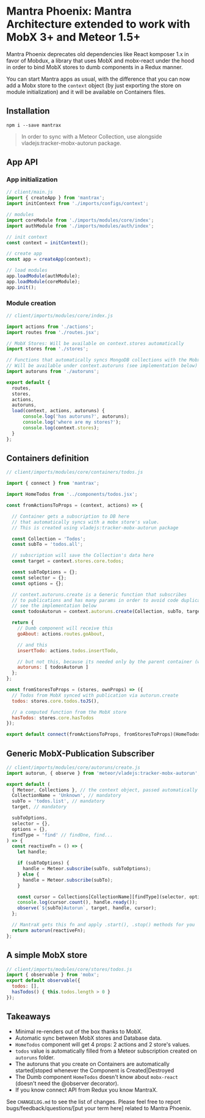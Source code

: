 # Mantra Phoenix: Mantra Architecture extended to work with MobX 3+ and Meteor 1.5+

Mantra Phoenix deprecates old dependencies like React komposer 1.x in favor of Mobdux, a library
that uses MobX and mobx-react under the hood in order to bind MobX stores to dumb components in a Redux manner.

You can start Mantra apps as usual, with the difference that you can now add a Mobx store to the `context`
object (by just exporting the store on module initialization) and it will be available on Containers files.

## Installation

```
npm i --save mantrax
```

> In order to sync with a Meteor Collection, use alongside vladejs:tracker-mobx-autorun package.

## App API

### App initialization
```js
// client/main.js
import { createApp } from 'mantrax';
import initContext from './imports/configs/context';

// modules
import coreModule from './imports/modules/core/index';
import authModule from './imports/modules/auth/index';

// init context
const context = initContext();

// create app
const app = createApp(context);

// load modules
app.loadModule(authModule);
app.loadModule(coreModule);
app.init();
```

### Module creation

```js
// client/imports/modules/core/index.js

import actions from './actions';
import routes from './routes.jsx';

// MobX Stores: Will be available on context.stores automatically
import stores from './stores';

// Functions that automatically syncs MongoDB collections with the Mobx store
// Will be available under context.autoruns (see implementation below)
import autoruns from './autoruns';

export default {
  routes,
  stores,
  actions,
  autoruns,
  load(context, actions, autoruns) {
      console.log('has autoruns?', autoruns);
      console.log('where are my stores?');
      console.log(context.stores);
  }
};
```

## Containers definition

```js
// client/imports/modules/core/containers/todos.js

import { connect } from 'mantrax';

import HomeTodos from '../components/todos.jsx';

const fromActionsToProps = (context, actions) => {

  // Container gets a subscription to DB here
  // that automatically syncs with a mobx store's value.
  // This is created using vladejs:tracker-mobx-autorun package

  const Collection = 'Todos';
  const subTo = 'todos.all';

  // subscription will save the Collection's data here
  const target = context.stores.core.todos;

  const subToOptions = {};
  const selector = {};
  const options = {};

  // context.autoruns.create is a Generic function that subscribes
  // to publications and has many params in order to avoid code duplication
  // see the implementation below
  const todosAutorun = context.autoruns.create(Collection, subTo, target, subToOptions, selector, options);

  return {
    // Dumb component will receive this
    goAbout: actions.routes.goAbout,

    // and this
    insertTodo: actions.todos.insertTodo,

    // but not this, because its needed only by the parent container (which starts and stops them automatically)
    autoruns: [ todosAutorun ]
  };
};

const fromStoresToProps = (stores, ownProps) => ({
  // Todos from MobX synced with publication via autorun.create
  todos: stores.core.todos.toJS(),

  // a computed function from the MobX store
  hasTodos: stores.core.hasTodos
});

export default connect(fromActionsToProps, fromStoresToProps)(HomeTodos);
```

## Generic MobX-Publication Subscriber
```js
// client/imports/modules/core/autoruns/create.js
import autorun, { observe } from 'meteor/vladejs:tracker-mobx-autorun';

export default (
  { Meteor, Collections }, // the context object, passed automatically as first param
  CollectionName = 'Unknown', // mandatory
  subTo = 'todos.list', // mandatory
  target, // mandatory

  subToOptions,
  selector = {},
  options = {},
  findType = 'find' // findOne, find...
) => {
  const reactiveFn = () => {
    let handle;

    if (subToOptions) {
      handle = Meteor.subscribe(subTo, subToOptions);
    } else {
      handle = Meteor.subscribe(subTo);
    }

    const cursor = Collections[CollectionName][findType](selector, options);
    console.log(cursor.count(), handle.ready());
    observe(`${subTo}Autorun`, target, handle, cursor);
  };

  // MantraX gets this fn and apply .start(), .stop() methods for you
  return autorun(reactiveFn);
};
```

## A simple MobX store
```js
// client/imports/modules/core/stores/todos.js
import { observable } from 'mobx';
export default observable({
  todos: [],
  hasTodos() { this.todos.length > 0 }
});
```

## Takeaways

* Minimal re-renders out of the box thanks to MobX.
* Automatic sync between MobX stores and Database data.
* `HomeTodos` component will get 4 props: 2 actions and 2 store's values.
* `todos` value is automatically filled from a Meteor subscription created on `autoruns` folder.
* The autoruns that you create on Containers are automatically started|stoped whenever the Component is Created|Destroyed
* The Dumb component `HomeTodos` doesn't know about `mobx-react` (doesn't need the @observer decorator).
* If you know connect API from Redux you know MantraX.

See `CHANGELOG.md` to see the list of changes.
Please feel free to report bugs/feedback/questions/[put your term here] related to Mantra Phoenix.
